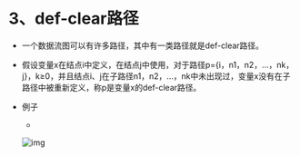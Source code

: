 # 3、def-clear路径

- 一个数据流图可以有许多路径，其中有一类路径就是def-clear路径。

- 假设变量x在结点i中定义，在结点j中使用，对于路径p={i，n1，n2，…，nk，j}，k≥0，并且结点i、j在子路径n1，n2，…，nk中未出现过，变量x没有在子路径中被重新定义，称p是变量x的def-clear路径。

- 例子

  - 

    ![img](https://mubu.com/document_image/c538b9e4-d876-4938-af90-3baf0d031c03-4644403.jpg)